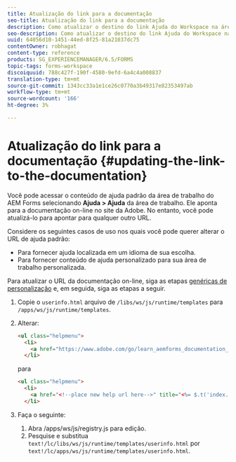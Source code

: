 ```yaml
---
title: Atualização do link para a documentação
seo-title: Atualização do link para a documentação
description: Como atualizar o destino do link Ajuda do Workspace na área de trabalho do AEM Forms para apontar para o link personalizado da documentação.
seo-description: Como atualizar o destino do link Ajuda do Workspace na área de trabalho do AEM Forms para apontar para o link personalizado da documentação.
uuid: 64056d10-1451-44ed-8f25-81a21037dc75
contentOwner: robhagat
content-type: reference
products: SG_EXPERIENCEMANAGER/6.5/FORMS
topic-tags: forms-workspace
discoiquuid: 788c427f-190f-4580-9efd-6a4c4a008837
translation-type: tm+mt
source-git-commit: 1343cc33a1e1ce26c0770a3b49317e82353497ab
workflow-type: tm+mt
source-wordcount: '166'
ht-degree: 3%

---
```



# Atualização do link para a documentação {#updating-the-link-to-the-documentation}

Você pode acessar o conteúdo de ajuda padrão da área de trabalho do AEM Forms selecionando **Ajuda > Ajuda** da área de trabalho. Ele aponta para a documentação on-line no site da Adobe. No entanto, você pode atualizá-lo para apontar para qualquer outro URL.

Considere os seguintes casos de uso nos quais você pode querer alterar o URL de ajuda padrão:

* Para fornecer ajuda localizada em um idioma de sua escolha.
* Para fornecer conteúdo de ajuda personalizado para sua área de trabalho personalizada.

Para atualizar o URL da documentação on-line, siga as etapas [genéricas de personalização](/help/forms/using/generic-steps-html-workspace-customization.md) e, em seguida, siga as etapas a seguir.

1. Copie o `userinfo.html` arquivo de `/libs/ws/js/runtime/templates` para `/apps/ws/js/runtime/templates`.
1. Alterar:

   ```html
   <ul class="helpmenu">
     <li>
       <a href="https://www.adobe.com/go/learn_aemforms_documentation_63" title="<%= $.t('index.header.dropdown.WorkspaceHelp')%>" target="_blank"><%= $.t('index.header.dropdown.WorkspaceHelp')%></a>
     </li>
   ```

   para

   ```html
   <ul class="helpmenu">
     <li>
       <a href="<!--place new help url here-->" title="<%= $.t('index.header.dropdown.WorkspaceHelp')%>" target="_blank"><%= $.t('index.header.dropdown.WorkspaceHelp')%></a>
     </li>
   ```

1. Faça o seguinte:

   1. Abra /apps/ws/js/registry.js para edição.
   1. Pesquise e substitua `text!/lc/libs/ws/js/runtime/templates/userinfo.html` por `text!/lc/apps/ws/js/runtime/templates/userinfo.html`.
